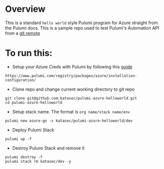 # Overview

This is a standard `hello world` style Pulumi program for Azure straight from the Pulumi docs. This is a sample repo used to test Pulumi's Automation API from a [git remote ](https://github.com/pulumi/automation-api-examples/tree/main/go/git_repo_program)

# To run this:

- Setup your Azure Creds with Pulumi by following this [guide](https://www.pulumi.com/registry/packages/azure/installation-configuration/)
```
https://www.pulumi.com/registry/packages/azure/installation-configuration/
```

- Clone repo and change current working directory to git repo
```
git clone git@github.com:katasec/pulumi-azure-helloworld.git
cd pulumi-azure-helloworld
```
- Setup stack name. The format is `org name/stack name/env`
```
pulumi new azure-go -s katasec/pulumi-azure-helloworld/dev
```

- Deploy Pulumi Stack
``` 
pulumi up -f
```

- Destroy Pulumi Stack and remove it
```
pulumi destroy -f
pulumi stack rm katasec/dev -y
```

